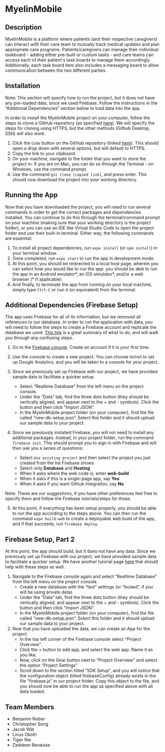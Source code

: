 # MyelinMobile

## Description
MyelinMobile is a platform where patients (and their respective caregivers) can interact with their care team to mutually track medical updates and plan appropriate care programs. Patients/caregivers can manage their individual taskboard - adding either pre-built or custom tasks - and care teams can access each of their patient's task boards to manage them accordingly. Additionally, each task board item also includes a messaging board to allow communication between the two different parties.

## Installation

Note: This section will specify how to run the project, but it does not have any pre-loaded data, since we used Firebase. Follow the instructions in the “Additional Dependencies” section below to load data into the app.

In order to install the MyelinMobile project on your computer, follow the steps to clone a GitHub repository (as specified [here](https://docs.github.com/en/github/creating-cloning-and-archiving-repositories/cloning-a-repository-from-github/cloning-a-repository)). We will specify the steps for cloning using HTTPS, but the other methods (Github Desktop, SSH) will also work.
1. Click the `Code` button on the GitHub repository (linked [here](https://github.com/394-s21/MyelinApp)). This should open a drop down with several options, but will default to HTTPS.
2. Copy the link to your clipboard.
3. On your machine, navigate to the folder that you want to store the project in. If you are on Mac, you can do so through the Terminal - on Windows, use the command prompt.
4. Use the command `git clone [copied link]`, and press enter. This should now download the project into your working directory.

## Running the App
Now that you have downloaded the project, you will need to run several commands in order to get the correct packages and dependencies installed. You can continue to do this through the terminal/command prompt on your machine (making sure that your working directory is the project folder), or you can use an IDE like Virtual Studio Code to open the project folder and use their built-in terminal. Either way, the following commands are essential:
1. To install all project dependencies, run `expo install` (or `npm install`) in your terminal window.
2. Once completed, run `expo start` to run the app in development mode. 
3. At this point, you should be redirected to a local host page, wherein you can select how you would like to run the app: you should be able to run the app in an Android emulator\*, an iOS simulator\*, and/or a web browser (\* if applicable).
4. And finally, to terminate the app from running on your local machine, simply type `Ctrl-C` or `Cmd-D` (or equivalent) from the terminal. 

## Additional Dependencies (Firebase Setup)
The app uses Firebase for all of its information, but we removed all references to our database. In order to run the application with data, you will need to follow the steps to create a Firebase account and replicate the database we used. [This link](https://courses.cs.northwestern.edu/394/intro-react-native-firebase.php) is a great summary of what to do, and will walk you through any confusing steps.

1. Go to the [Firebase console](https://console.firebase.google.com/u/0/). Create an account if it is your first time.
2. Use the console to create a new project. You can choose to/not to set up Google Analytics, and you will be taken to a console for your project.
3. Since we previously set up Firebase with our project, we have provided sample data to facilitate a quicker setup. 
    * Select “Realtime Database” from the left menu on the project console. 
    * Under the “Data” tab, find the three dots button (they should be vertically aligned, and appear next to the + and - symbols). Click the button and then click “Import JSON”.
    * In the MyelinMobile project folder (on your computer), find the file called “new-db-setup.json”. Select this folder and it should upload our sample data to your project.
4. Since we previously installed Firebase, you will not need to install any additional packages. Instead, in your project folder, run the command `firebase init`. This should prompt you to sign in with Firebase and will then ask you a series of questions:

    * Select `Use existing project` and then select the project you just created from the list Firebase shows
    * Select only __**Database**__ and __**Hosting**__
    * When it asks where the web code is, enter __**web-build**__
    * When it asks if this is a single-page app, say __**Yes**__
    * When it asks if you want Github integration, say __**No**__

Note: These are our suggestions, if you have other preferences feel free to specify them 
and follow the Firebase tutorials/steps for those.

5. At this point, if everything has been setup properly, you should be able to run the app according to the steps above. You can then run the command `expo build:web` to create a deployable web build of the app, and if that succeeds, run `firebase deploy`.

## Firebase Setup, Part 2

At this point, the app should build, but it does not have any data. Since we previously set up Firebase with our project, we have provided sample data to facilitate a quicker setup. We have another tutorial page [here](https://courses.cs.northwestern.edu/394/intro-react-native-firebase.php) that should help with these steps as well.

1. Navigate to the Firebase console again and	select “Realtime Database” from the left menu on the project console. 
    * Create a new database with the “test” settings (or “locked”, if you will be using private data).
    * Under the “Data” tab, find the three dots button (they should be vertically aligned, and appear next to the + and - symbols). Click the button and then click “Import JSON”.
    * In the MyelinMobile project folder (on your computer), find the file called “new-db-setup.json”. Select this folder and it should upload our sample data to your project. 
2. Now that you have uploaded the data, we can create an App for the project. 
   * In the top left corner of the Firebase console select “Project Overview”.
   * Click the + button to add app, and select the web app. Name it as you like.
   * Now, click on the Gear button next to “Project Overview” and select the option “Project Settings”.
   * Scroll down to the section titled “SDK Setup”, and you will notice that the configuration object (titled firebaseConfig) already exists in the file “firebase.js” in our project folder. Copy this object to the file, and you should now be able to run the app as specified above with all data loaded.


## Team Members
* Benjamin Nober
* Christopher Song
* Jacob Wat
* Linus Okoth
* Tiger Nie
* Zaddeen Benaissa
